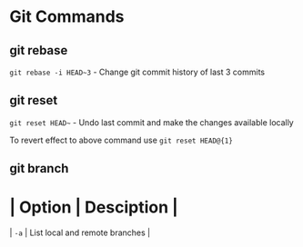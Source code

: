 # Git Commands

## git rebase

`git rebase -i HEAD~3` - Change git commit history of last 3 commits

## git reset

`git reset HEAD~` - Undo last commit and make the changes available locally

To revert effect to above command use `git reset HEAD@{1}`

## git branch

| Option | Desciption |
=
| `-a` | List local and remote branches |
